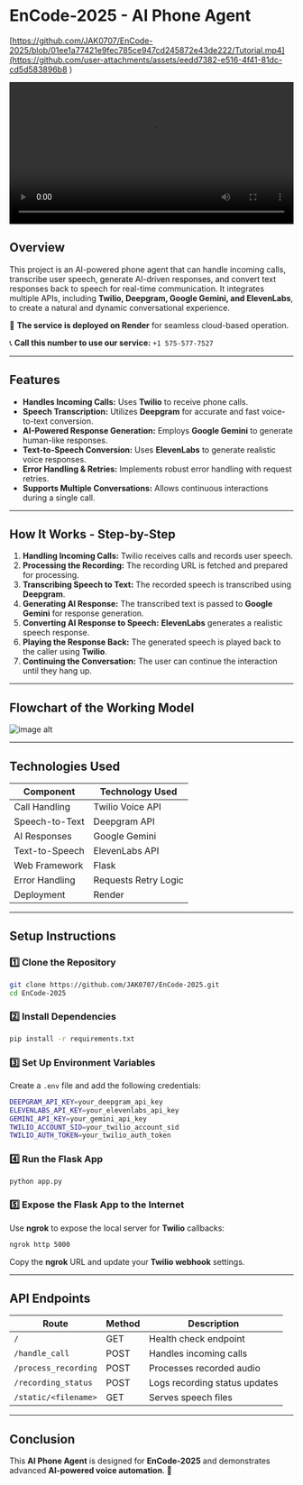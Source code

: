 # EnCode-2025 - AI Phone Agent

[https://github.com/JAK0707/EnCode-2025/blob/01ee1a77421e9fec785ce947cd245872e43de222/Tutorial.mp4](https://github.com/user-attachments/assets/eedd7382-e516-4f41-81dc-cd5d583896b8
)

<video width="100%" controls>
  <source src="https://github.com/YOUR_GITHUB_USERNAME/EnCode-2025/blob/main/tutorial.mp4" type="video/mp4">
  Your browser does not support the video tag.
</video>

## Overview
This project is an AI-powered phone agent that can handle incoming calls, transcribe user speech, generate AI-driven responses, and convert text responses back to speech for real-time communication. It integrates multiple APIs, including **Twilio, Deepgram, Google Gemini, and ElevenLabs**, to create a natural and dynamic conversational experience.

🚀 **The service is deployed on Render** for seamless cloud-based operation.

📞 **Call this number to use our service:** `‪+1 575-577-7527‬`

---

## Features
- **Handles Incoming Calls:** Uses **Twilio** to receive phone calls.
- **Speech Transcription:** Utilizes **Deepgram** for accurate and fast voice-to-text conversion.
- **AI-Powered Response Generation:** Employs **Google Gemini** to generate human-like responses.
- **Text-to-Speech Conversion:** Uses **ElevenLabs** to generate realistic voice responses.
- **Error Handling & Retries:** Implements robust error handling with request retries.
- **Supports Multiple Conversations:** Allows continuous interactions during a single call.

---

## How It Works - Step-by-Step
1. **Handling Incoming Calls:** Twilio receives calls and records user speech.
2. **Processing the Recording:** The recording URL is fetched and prepared for processing.
3. **Transcribing Speech to Text:** The recorded speech is transcribed using **Deepgram**.
4. **Generating AI Response:** The transcribed text is passed to **Google Gemini** for response generation.
5. **Converting AI Response to Speech:** **ElevenLabs** generates a realistic speech response.
6. **Playing the Response Back:** The generated speech is played back to the caller using **Twilio**.
7. **Continuing the Conversation:** The user can continue the interaction until they hang up.

---

## Flowchart of the Working Model
![image alt](https://github.com/JAK0707/EnCode-2025/blob/01ee1a77421e9fec785ce947cd245872e43de222/flowchart.png)

---

## Technologies Used

| Component          | Technology Used        |
|--------------------|-----------------------|
| Call Handling     | Twilio Voice API       |
| Speech-to-Text    | Deepgram API          |
| AI Responses      | Google Gemini         |
| Text-to-Speech    | ElevenLabs API        |
| Web Framework     | Flask                 |
| Error Handling    | Requests Retry Logic  |
| Deployment        | Render                |

---

## Setup Instructions

### 1️⃣ Clone the Repository
```sh
git clone https://github.com/JAK0707/EnCode-2025.git
cd EnCode-2025
```

### 2️⃣ Install Dependencies
```sh
pip install -r requirements.txt
```

### 3️⃣ Set Up Environment Variables
Create a `.env` file and add the following credentials:
```sh
DEEPGRAM_API_KEY=your_deepgram_api_key
ELEVENLABS_API_KEY=your_elevenlabs_api_key
GEMINI_API_KEY=your_gemini_api_key
TWILIO_ACCOUNT_SID=your_twilio_account_sid
TWILIO_AUTH_TOKEN=your_twilio_auth_token
```

### 4️⃣ Run the Flask App
```sh
python app.py
```

### 5️⃣ Expose the Flask App to the Internet
Use **ngrok** to expose the local server for **Twilio** callbacks:
```sh
ngrok http 5000
```
Copy the **ngrok** URL and update your **Twilio webhook** settings.

---

## API Endpoints

| Route                 | Method | Description                  |
|----------------------|--------|------------------------------|
| `/`                 | GET    | Health check endpoint        |
| `/handle_call`      | POST   | Handles incoming calls       |
| `/process_recording`| POST   | Processes recorded audio     |
| `/recording_status` | POST   | Logs recording status updates |
| `/static/<filename>`| GET    | Serves speech files          |


---

## Conclusion
This **AI Phone Agent** is designed for **EnCode-2025** and demonstrates advanced **AI-powered voice automation**. 🚀


